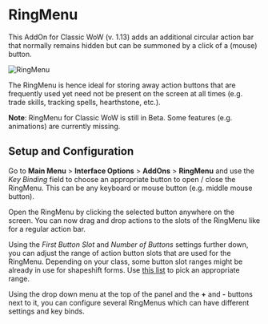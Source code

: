# RingMenu
This AddOn for Classic WoW (v. 1.13) adds an additional circular action bar that normally remains hidden but can be summoned by a click of a (mouse) button.

![RingMenu](http://i.imgur.com/DmDWVaA.png)

The RingMenu is hence ideal for storing away action buttons that are frequently used yet need not be present on the screen at all times (e.g. trade skills, tracking spells, hearthstone, etc.).

**Note**: RingMenu for Classic WoW is still in Beta. Some features (e.g. animations) are currently missing.

## Setup and Configuration
Go to **Main Menu** > **Interface Options** > **AddOns** > **RingMenu** and use the _Key Binding_ field to choose an appropriate button to open / close the RingMenu.
This can be any keyboard or mouse button (e.g. middle mouse button).

Open the RingMenu by clicking the selected button anywhere on the screen.
You can now drag and drop actions to the slots of the RingMenu like for a regular action bar.

Using the _First Button Slot_ and _Number of Buttons_ settings further down, you can adjust the range of action button slots that are used for the RingMenu. Depending on your class, some button slot ranges might be already in use for shapeshift forms. Use [this list](http://wowwiki.wikia.com/wiki/ActionSlot) to pick an appropriate range.

Using the drop down menu at the top of the panel and the **+** and **-** buttons next to it, you can configure several RingMenus which can have different settings and key binds.
